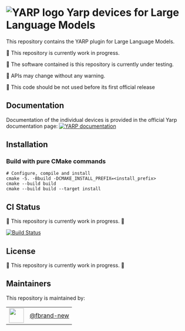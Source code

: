 ![YARP logo](doc/images/yarp-robot-24.png?raw=true "yarp-devices-llm")
Yarp devices for Large Language Models
=====================

This repository contains the YARP plugin for Large Language Models.

:construction: This repository is currently work in progress.

:construction: The software contained is this repository is currently under testing. 

:construction: APIs may change without any warning.
 
:construction: This code should be not used before its first official release

Documentation
-------------

Documentation of the individual devices is provided in the official Yarp documentation page:
[![YARP documentation](https://img.shields.io/badge/Documentation-yarp.it-19c2d8.svg)](https://yarp.it/latest/group__dev__impl.html)


Installation
-------------

### Build with pure CMake commands

~~~
# Configure, compile and install
cmake -S. -Bbuild -DCMAKE_INSTALL_PREFIX=<install_prefix>
cmake --build build
cmake --build build --target install
~~~

CI Status
---------

:construction: This repository is currently work in progress. :construction:

[![Build Status](https://github.com/robotology/yarp-device-template/workflows/CI%20Workflow/badge.svg)](https://github.com/robotology/yarp-device-template/actions?query=workflow%3A%22CI+Workflow%22)

License
---------

:construction: This repository is currently work in progress. :construction:

Maintainers
--------------
This repository is maintained by:

| | |
|:---:|:---:|
| [<img src="https://github.com/fbrand-new.png" width="40">](https://github.com/fbrand-new) | [@fbrand-new](https://github.com/fbrand-new) |
